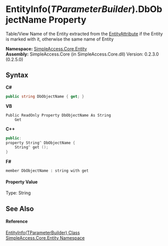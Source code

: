 # EntityInfo(*TParameterBuilder*).DbObjectName Property 
 

Table/View Name of the Entity extracted from the <a href="T_SimpleAccess_EntityAttribute">EntityAttribute</a> if the Entity is marked with it, otherwise the same name of Entity

**Namespace:**&nbsp;<a href="N_SimpleAccess_Core_Entity">SimpleAccess.Core.Entity</a><br />**Assembly:**&nbsp;SimpleAccess.Core (in SimpleAccess.Core.dll) Version: 0.2.3.0 (0.2.5.0)

## Syntax

**C#**<br />
``` C#
public string DbObjectName { get; }
```

**VB**<br />
``` VB
Public ReadOnly Property DbObjectName As String
	Get
```

**C++**<br />
``` C++
public:
property String^ DbObjectName {
	String^ get ();
}
```

**F#**<br />
``` F#
member DbObjectName : string with get

```


#### Property Value
Type: String

## See Also


#### Reference
<a href="T_SimpleAccess_Core_Entity_EntityInfo_1">EntityInfo(TParameterBuilder) Class</a><br /><a href="N_SimpleAccess_Core_Entity">SimpleAccess.Core.Entity Namespace</a><br />